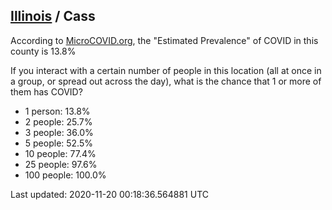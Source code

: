 
## [Illinois](/united-states/illinois) / Cass

According to [MicroCOVID.org](http://microcovid.org),
the "Estimated Prevalence" of COVID in this county is 13.8%

If you interact with a certain number of people in this location
(all at once in a group, or spread out across the day), what is the chance that
1 or more of them has COVID?

- 1 person: 13.8%
- 2 people: 25.7%
- 3 people: 36.0%
- 5 people: 52.5%
- 10 people: 77.4%
- 25 people: 97.6%
- 100 people: 100.0%

Last updated: 2020-11-20 00:18:36.564881 UTC
